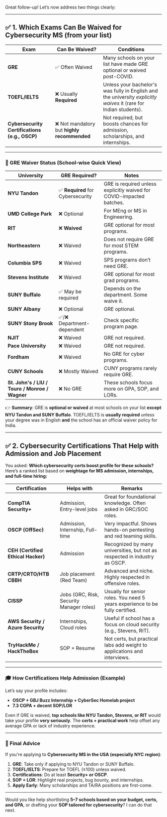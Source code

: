 
Great follow-up! Let’s now address two things clearly:

---

## ✅ 1. **Which Exams Can Be Waived for Cybersecurity MS (from your list)**

|**Exam**|**Can Be Waived?**|**Conditions**|
|---|---|---|
|**GRE**|✅ Often Waived|Many schools on your list have made GRE optional or waived post-COVID.|
|**TOEFL/IELTS**|❌ Usually **Required**|Unless your bachelor's was fully in English and the university _explicitly waives_ it (rare for Indian students).|
|**Cybersecurity Certifications (e.g., OSCP)**|❌ Not mandatory but **highly recommended**|Not required, but boosts chances for admission, scholarships, and internships.|

---

### 📌 GRE Waiver Status (School-wise Quick View)

|University|GRE Required?|Notes|
|---|---|---|
|**NYU Tandon**|✅ **Required** for Cybersecurity|GRE is required unless explicitly waived for COVID-impacted batches.|
|**UMD College Park**|❌ Optional|For MEng or MS in Engineering.|
|**RIT**|❌ **Waived**|GRE optional for most programs.|
|**Northeastern**|❌ Waived|Does not require GRE for most STEM programs.|
|**Columbia SPS**|❌ Waived|SPS programs don’t need GRE.|
|**Stevens Institute**|❌ Waived|GRE optional for most grad programs.|
|**SUNY Buffalo**|✅ May be required|Depends on the department. Some waive it.|
|**SUNY Albany**|❌ Optional|GRE optional.|
|**SUNY Stony Brook**|✅/❌ Department-dependent|Check specific program page.|
|**NJIT**|❌ Waived|GRE not required.|
|**Pace University**|❌ Waived|GRE not required.|
|**Fordham**|❌ Waived|No GRE for cyber programs.|
|**CUNY Schools**|❌ Mostly Waived|CUNY programs rarely require GRE.|
|**St. John's / LIU / Touro / Monroe / Wagner**|❌ No GRE|These schools focus more on GPA, SOP, and LORs.|

👉 **Summary**: GRE is **optional or waived** at most schools on your list **except NYU Tandon and SUNY Buffalo**. TOEFL/IELTS is **usually required** unless your degree was in English **and** the school has an official waiver policy for India.

---

## ✅ 2. **Cybersecurity Certifications That Help with Admission and Job Placement**

You asked: **Which cybersecurity certs boost profile for these schools?**  
Here’s a ranked list based on **weightage for MS admission, internships, and full-time hiring:**

|**Certification**|**Helps with**|**Remarks**|
|---|---|---|
|**CompTIA Security+**|Admission, Entry-level jobs|Great for foundational knowledge. Often asked in GRC/SOC roles.|
|**OSCP (OffSec)**|Admission, Internship, Full-time|Very impactful. Shows hands-on pentesting and red teaming skills.|
|**CEH (Certified Ethical Hacker)**|Admission|Recognized by many universities, but not as respected in industry as OSCP.|
|**CRTP/CRTO/HTB CBBH**|Job placement (Red Team)|Advanced and niche. Highly respected in offensive roles.|
|**CISSP**|Jobs (GRC, Risk, Security Manager roles)|Usually for senior roles. You need 5 years experience to be fully certified.|
|**AWS Security / Azure Security**|Internships, Cloud roles|Useful if school has a focus on cloud security (e.g., Stevens, RIT).|
|**TryHackMe / HackTheBox**|SOP + Resume|Not certs, but practical labs add weight to applications and interviews.|

---

### 🎓 **How Certifications Help Admission (Example)**

Let’s say your profile includes:

- **OSCP + GBJ Buzz Internship + CyberSec Homelab project**
- **7.3 CGPA + decent SOP/LOR**

Even if GRE is waived, **top schools like NYU Tandon, Stevens, or RIT** would take your profile **very seriously**. The **certs + practical work** help offset any average GPA or lack of industry experience.

---

### 🎯 Final Advice

If you're applying to **Cybersecurity MS in the USA (especially NYC region)**:

1. **GRE**: Take only if applying to NYU Tandon or SUNY Buffalo.
2. **TOEFL/IELTS**: Prepare for TOEFL (≥100) unless waived.
3. **Certifications**: Do at least **Security+ or OSCP**.
4. **SOP + LOR**: Highlight real projects, bug bounty, and internships.
5. **Apply Early**: Many scholarships and TA/RA positions are first-come.

---

Would you like help shortlisting **5–7 schools based on your budget, certs, and GPA**, or drafting your **SOP tailored for cybersecurity**? I can do that next.